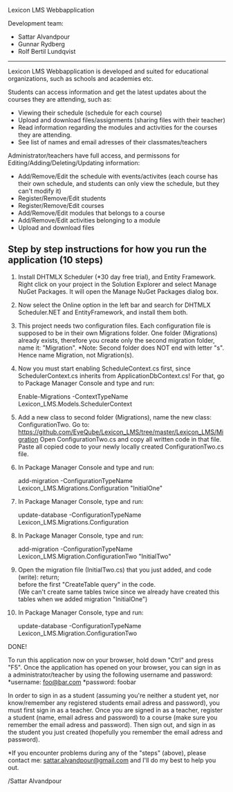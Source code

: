 
  Lexicon LMS Webbapplication  

  Development team:
* Sattar Alvandpour
* Gunnar Rydberg
* Rolf Bertil Lundqvist

---------------------------------------------------------------------------------------------------------------------------------------

Lexicon LMS Webbapplication is developed and suited for educational organizations, such as schools and academies etc.

Students can access information and get the latest updates about the courses they are attending, such as:

* Viewing their schedule (schedule for each course) 
* Upload and download files/assignments (sharing files with their teacher)
* Read information regarding the modules and activities for the courses they are attending.
* See list of names and email adresses of their classmates/teachers

Administrator/teachers have full access, and permissons for Editing/Adding/Deleting/Updating information: 

* Add/Remove/Edit the schedule with events/activites 
  (each course has their own schedule, and students can only view the schedule, but they can't modify it)
* Register/Remove/Edit students
* Register/Remove/Edit courses
* Add/Remove/Edit modules that belongs to a course
* Add/Remove/Edit activities belonging to a module
* Upload and download files


Step by step instructions for how you run the application (10 steps)
--------------------------------------------------------------------


1. Install DHTMLX Scheduler (*30 day free trial), and Entity Framework.
   Right click on your project in the Solution Explorer and select Manage NuGet Packages. 
   It will open the Manage NuGet Packages dialog box.




2. Now select the Online option in the left bar and search for DHTMLX Scheduler.NET and EntityFramework, and install them both.
 



3. This project needs two configuration files. Each configuration file is supposed to be in their own Migrations folder. 
   One folder (Migrations) already exists, therefore you create only the second migration folder, name it: "Migration". 
   *Note: Second folder does NOT end with letter "s". Hence name Migration, not Migration(s).
   



4. Now you must start enabling  ScheduleContext.cs first, since SchedulerContext.cs inherits from ApplicationDbContext.cs! 
   For that, go to Package Manager Console and type and run:
   
   Enable-Migrations -ContextTypeName Lexicon_LMS.Models.SchedulerContext      




5. Add a new class to second folder (Migrations), name the new class: ConfigurationTwo. 
   Go to: https://github.com/EyeQube/Lexicon_LMS/tree/master/Lexicon_LMS/Migration 
   Open ConfigurationTwo.cs and copy all written code in that file. 
   Paste all copied code to your newly locally created ConfigurationTwo.cs file.




6. In Package Manager Console and type and run:

   add-migration -ConfigurationTypeName Lexicon_LMS.Migrations.Configuration "InitialOne"    




7. In Package Manager Console, type and run: 

   update-database -ConfigurationTypeName Lexicon_LMS.Migrations.Configuration    




8. In Package Manager Console, type and run: 

   add-migration -ConfigurationTypeName Lexicon_LMS.Migration.ConfigurationTwo "InitialTwo"    




9. Open the migration file (InitialTwo.cs) that you just added, and code (write):  return;  
   before the first "CreateTable query" in the code.  
   (We can't create same tables twice since we already have created this tables when we added migration "InitialOne")




10. In Package Manager Console, type and run:

    update-database -ConfigurationTypeName Lexicon_LMS.Migration.ConfigurationTwo    


DONE! 


To run this application now on your browser, hold down  "Ctrl"  and press "F5".
Once the application has opened on your browser, you can sign in as a administrator/teacher by using the following username and password:
*username: foo@bar.com
*password: foobar

In order to sign in as a student (assuming you're neither a student yet, nor know/remember any registered students email adress and password), you must first sign in as a teacher. Once you are signed in as a teacher, 
register a student (name, email adress and password) to a course (make sure you remember the email adress and password).
Then sign out, and sign in as the student you just created (hopefully you remember the email adress and password).
 

*If you encounter problems during any of the "steps" (above), please contact me: sattar.alvandpour@gmail.com
and I'll do my best to help you out.  

/Sattar Alvandpour




